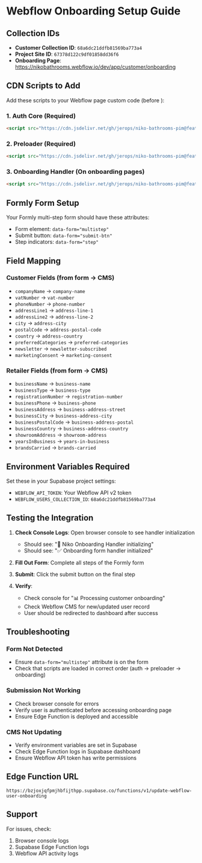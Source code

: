 # Webflow Onboarding Setup Guide

## Collection IDs
- **Customer Collection ID**: `68a6dc21ddfb81569ba773a4`
- **Project Site ID**: `67378d122c9df01858dd36f6`
- **Onboarding Page**: https://nikobathrooms.webflow.io/dev/app/customer/onboarding

## CDN Scripts to Add

Add these scripts to your Webflow page custom code (before </body>):

### 1. Auth Core (Required)
```html
<script src="https://cdn.jsdelivr.net/gh/jerops/niko-bathrooms-pim@feature/onboarding/packages/pim-bundle/dist/niko-pim-auth-v5-final.min.js"></script>
```

### 2. Preloader (Required)
```html
<script src="https://cdn.jsdelivr.net/gh/jerops/niko-bathrooms-pim@feature/onboarding/packages/pim-bundle/dist/niko-preloader.min.js"></script>
```

### 3. Onboarding Handler (On onboarding pages)
```html
<script src="https://cdn.jsdelivr.net/gh/jerops/niko-bathrooms-pim@feature/onboarding/packages/pim-bundle/dist/niko-onboarding-handler.min.js"></script>
```

## Formly Form Setup

Your Formly multi-step form should have these attributes:
- Form element: `data-form="multistep"`
- Submit button: `data-form="submit-btn"`
- Step indicators: `data-form="step"`

## Field Mapping

### Customer Fields (from form → CMS)
- `companyName` → `company-name`
- `vatNumber` → `vat-number`
- `phoneNumber` → `phone-number`
- `addressLine1` → `address-line-1`
- `addressLine2` → `address-line-2`
- `city` → `address-city`
- `postalCode` → `address-postal-code`
- `country` → `address-country`
- `preferredCategories` → `preferred-categories`
- `newsletter` → `newsletter-subscribed`
- `marketingConsent` → `marketing-consent`

### Retailer Fields (from form → CMS)
- `businessName` → `business-name`
- `businessType` → `business-type`
- `registrationNumber` → `registration-number`
- `businessPhone` → `business-phone`
- `businessAddress` → `business-address-street`
- `businessCity` → `business-address-city`
- `businessPostalCode` → `business-address-postal`
- `businessCountry` → `business-address-country`
- `showroomAddress` → `showroom-address`
- `yearsInBusiness` → `years-in-business`
- `brandsCarried` → `brands-carried`

## Environment Variables Required

Set these in your Supabase project settings:
- `WEBFLOW_API_TOKEN`: Your Webflow API v2 token
- `WEBFLOW_USERS_COLLECTION_ID`: `68a6dc21ddfb81569ba773a4`

## Testing the Integration

1. **Check Console Logs**: Open browser console to see handler initialization
   - Should see: "🎯 Niko Onboarding Handler initializing"
   - Should see: "✅ Onboarding form handler initialized"

2. **Fill Out Form**: Complete all steps of the Formly form

3. **Submit**: Click the submit button on the final step

4. **Verify**:
   - Check console for "📊 Processing customer onboarding"
   - Check Webflow CMS for new/updated user record
   - User should be redirected to dashboard after success

## Troubleshooting

### Form Not Detected
- Ensure `data-form="multistep"` attribute is on the form
- Check that scripts are loaded in correct order (auth → preloader → onboarding)

### Submission Not Working
- Check browser console for errors
- Verify user is authenticated before accessing onboarding page
- Ensure Edge Function is deployed and accessible

### CMS Not Updating
- Verify environment variables are set in Supabase
- Check Edge Function logs in Supabase dashboard
- Ensure Webflow API token has write permissions

## Edge Function URL
```
https://bzjoxjqfpmjhbfijthpp.supabase.co/functions/v1/update-webflow-user-onboarding
```

## Support
For issues, check:
1. Browser console logs
2. Supabase Edge Function logs
3. Webflow API activity logs